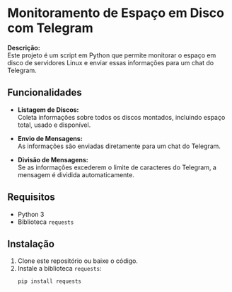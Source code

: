 # Monitoramento de Espaço em Disco com Telegram

**Descrição:**  
Este projeto é um script em Python que permite monitorar o espaço em disco de servidores Linux e enviar essas informações para um chat do Telegram.

## Funcionalidades

- **Listagem de Discos:**  
  Coleta informações sobre todos os discos montados, incluindo espaço total, usado e disponível.
  
- **Envio de Mensagens:**  
  As informações são enviadas diretamente para um chat do Telegram.
  
- **Divisão de Mensagens:**  
  Se as informações excederem o limite de caracteres do Telegram, a mensagem é dividida automaticamente.

## Requisitos

- Python 3
- Biblioteca `requests`

## Instalação

1. Clone este repositório ou baixe o código.
2. Instale a biblioteca `requests`:
   ```bash
   pip install requests
